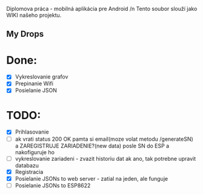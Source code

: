 Diplomova práca - mobilná aplikácia pre Android /n
Tento soubor slouží jako WIKI našeho projektu.

## My Drops
# Done:
- [x] Vykreslovanie grafov
- [x] Prepinanie Wifi
- [x] Posielanie JSON

# TODO:
- [x] Prihlasovanie 
- [ ] ak vrati status 200 OK pamta si email(moze volat metodu /generateSN) a ZAREGISTRUJE ZARIADENIE?(new data) posle SN do ESP a nakofiguruje ho
- [ ] vykreslovanie zariadeni - zvazit historiu dat ak ano, tak potrebne upravit databazu 
- [x] Registracia
- [x] Posielanie JSONs to web server - zatial na jeden, ale funguje 
- [ ] Posielanie JSONs to ESP8622
